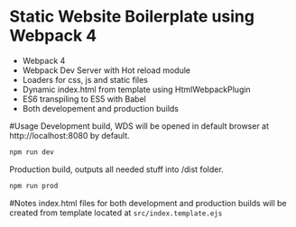 # Static Website Boilerplate using Webpack 4
- Webpack 4
- Webpack Dev Server with Hot reload module
- Loaders for css, js and static files
- Dynamic index.html from template using HtmlWebpackPlugin
- ES6 transpiling to ES5 with Babel
- Both developement and production builds

#Usage
Development build, WDS will be opened in default browser at http://localhost:8080 by default.
```sh
npm run dev
``` 
Production build, outputs all needed stuff into /dist folder.
```sh 
npm run prod
``` 


#Notes
index.html files for both development and production builds will be created from template located at `src/index.template.ejs`


